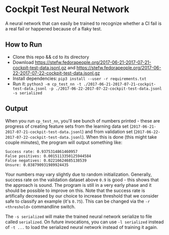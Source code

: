 # Cockpit Test Neural Network

A neural network that can easily be trained to recognize whether a CI fail is a real fail or happened because of a flaky test.

## How to Run

* Clone this repo && cd to its directory
* Download https://stefw.fedorapeople.org/2017-06-21-2017-07-21-cockpit-test-data.jsonl.gz and https://stefw.fedorapeople.org/2017-06-22-2017-07-22-cockpit-test-data.jsonl.gz
* Install dependencies: `pip3 install --user -r requirements.txt`
* Run it: `python3 -m cp_test_nn -t ./2017-06-21-2017-07-21-cockpit-test-data.jsonl -p ./2017-06-22-2017-07-22-cockpit-test-data.jsonl -s serialized`

## Output

When you run `cp_test_nn`, you'll see bunch of numbers printed - these are progress of creating feature sets from the learning data set (`2017-06-21-2017-07-21-cockpit-test-data.jsonl`) and from validation set (`2017-06-22-2017-07-22-cockpit-test-data.jsonl`). When this is done (this might take couple minutes), the program will output something like:

```
Success rate: 0.9375314861460957
False positives: 0.0015113350125944584
False negatives: 0.02216624685138539
Unsure: 0.038790931989924435
```

Your numbers may vary slightly due to random initialization. Generally, success rate on the validation dataset above `0.9` is good - this shows that the approach is sound. The program is still in a very early phase and it should be possible to improve on this. Note that the success rate is artifically decreased by our choice to increase threshold that we consider safe to classify an example (it's `0.75`). This can be changed via the `-r <threshold>` commandline switch.

The `-s serialized` will make the trained neural network serialize to file called `serialized`. On future invocations, you can use `-l serialized` instead of `-t ...` to load the serialized neural network instead of training it again.

